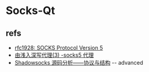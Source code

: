 # Socks-Qt

## refs

* [rfc1928: SOCKS Protocol Version 5](https://tools.ietf.org/html/rfc1928)
* [由浅入深写代理(3) -socks5 代理](https://zhuanlan.zhihu.com/p/28645864)
* [Shadowsocks 源码分析——协议与结构](https://loggerhead.me/posts/shadowsocks-yuan-ma-fen-xi-xie-yi-yu-jie-gou.html) -- advanced
